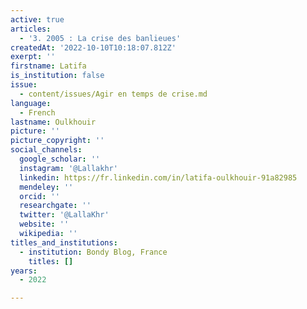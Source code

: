 ```yaml
---
active: true
articles:
  - '3. 2005 : La crise des banlieues'
createdAt: '2022-10-10T10:18:07.812Z'
exerpt: ''
firstname: Latifa
is_institution: false
issue:
  - content/issues/Agir en temps de crise.md
language:
  - French
lastname: Oulkhouir
picture: ''
picture_copyright: ''
social_channels:
  google_scholar: ''
  instagram: '@Lallakhr'
  linkedin: https://fr.linkedin.com/in/latifa-oulkhouir-91a82985
  mendeley: ''
  orcid: ''
  researchgate: ''
  twitter: '@LallaKhr'
  website: ''
  wikipedia: ''
titles_and_institutions:
  - institution: Bondy Blog, France
    titles: []
years:
  - 2022

---
```

